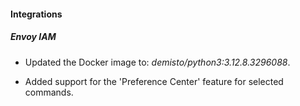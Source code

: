 
#### Integrations

##### Envoy IAM
- Updated the Docker image to: *demisto/python3:3.12.8.3296088*.

- Added support for the 'Preference Center' feature for selected commands.
